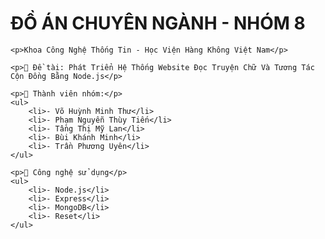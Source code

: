 <!DOCTYPE html>
<html lang="vi">
<head>
    <meta charset="UTF-8">
    <title>Đồ Án Chuyên Ngành - Nhóm 8</title>
</head>
<body>
    <h1>ĐỒ ÁN CHUYÊN NGÀNH - NHÓM 8</h1>
    
    <p>Khoa Công Nghệ Thống Tin - Học Viện Hàng Không Việt Nam</p>
    
    <p>📅 Đề tài: Phát Triển Hệ Thống Website Đọc Truyện Chữ Và Tương Tác Cộn Đồng Bằng Node.js</p>
    
    <p>📅 Thành viên nhóm:</p>
    <ul>
        <li>- Võ Huỳnh Minh Thư</li>
        <li>- Phạm Nguyễn Thùy Tiến</li>
        <li>- Tầng Thị Mỹ Lan</li>
        <li>- Bùi Khánh Minh</li>
        <li>- Trần Phương Uyên</li>
    </ul>
    
    <p>📅 Công nghệ sử dụng</p>
    <ul>
        <li>- Node.js</li>
        <li>- Express</li>
        <li>- MongoDB</li>
        <li>- Reset</li>
    </ul>
</body>
</html>
